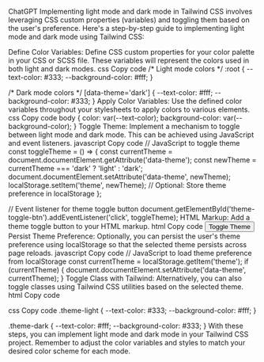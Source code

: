 
ChatGPT
Implementing light mode and dark mode in Tailwind CSS involves leveraging CSS custom properties (variables) and toggling them based on the user's preference. Here's a step-by-step guide to implementing light mode and dark mode using Tailwind CSS:

Define Color Variables: Define CSS custom properties for your color palette in your CSS or SCSS file. These variables will represent the colors used in both light and dark modes.
css
Copy code
/* Light mode colors */
:root {
  --text-color: #333;
  --background-color: #fff;
}

/* Dark mode colors */
[data-theme='dark'] {
  --text-color: #fff;
  --background-color: #333;
}
Apply Color Variables: Use the defined color variables throughout your stylesheets to apply colors to various elements.
css
Copy code
body {
  color: var(--text-color);
  background-color: var(--background-color);
}
Toggle Theme: Implement a mechanism to toggle between light mode and dark mode. This can be achieved using JavaScript and event listeners.
javascript
Copy code
// JavaScript to toggle theme
const toggleTheme = () => {
  const currentTheme = document.documentElement.getAttribute('data-theme');
  const newTheme = currentTheme === 'dark' ? 'light' : 'dark';
  document.documentElement.setAttribute('data-theme', newTheme);
  localStorage.setItem('theme', newTheme); // Optional: Store theme preference in localStorage
};

// Event listener for theme toggle button
document.getElementById('theme-toggle-btn').addEventListener('click', toggleTheme);
HTML Markup: Add a theme toggle button to your HTML markup.
html
Copy code
<button id="theme-toggle-btn">Toggle Theme</button>
Persist Theme Preference: Optionally, you can persist the user's theme preference using localStorage so that the selected theme persists across page reloads.
javascript
Copy code
// JavaScript to load theme preference from localStorage
const currentTheme = localStorage.getItem('theme');
if (currentTheme) {
  document.documentElement.setAttribute('data-theme', currentTheme);
}
Toggle Class with Tailwind: Alternatively, you can also toggle classes using Tailwind CSS utilities based on the selected theme.
html
Copy code
<body class="theme-light dark:theme-dark">
  <!-- Content -->
</body>
css
Copy code
.theme-light {
  --text-color: #333;
  --background-color: #fff;
}

.theme-dark {
  --text-color: #fff;
  --background-color: #333;
}
With these steps, you can implement light mode and dark mode in your Tailwind CSS project. Remember to adjust the color variables and styles to match your desired color scheme for each mode.





